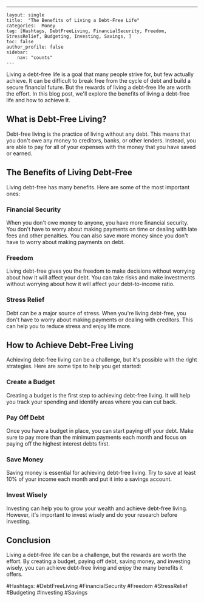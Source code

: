 ---
    layout: single
    title:  "The Benefits of Living a Debt-Free Life"
    categories:  Money
    tag: [Hashtags, DebtFreeLiving, FinancialSecurity, Freedom, StressRelief, Budgeting, Investing, Savings, ]
    toc: false
    author_profile: false
    sidebar:
        nav: "counts"
    ---
    
Living a debt-free life is a goal that many people strive for, but few actually achieve. It can be difficult to break free from the cycle of debt and build a secure financial future. But the rewards of living a debt-free life are worth the effort. In this blog post, we'll explore the benefits of living a debt-free life and how to achieve it.

## What is Debt-Free Living?

Debt-free living is the practice of living without any debt. This means that you don't owe any money to creditors, banks, or other lenders. Instead, you are able to pay for all of your expenses with the money that you have saved or earned.

## The Benefits of Living Debt-Free

Living debt-free has many benefits. Here are some of the most important ones:

### Financial Security

When you don't owe money to anyone, you have more financial security. You don't have to worry about making payments on time or dealing with late fees and other penalties. You can also save more money since you don't have to worry about making payments on debt.

### Freedom

Living debt-free gives you the freedom to make decisions without worrying about how it will affect your debt. You can take risks and make investments without worrying about how it will affect your debt-to-income ratio.

### Stress Relief

Debt can be a major source of stress. When you're living debt-free, you don't have to worry about making payments or dealing with creditors. This can help you to reduce stress and enjoy life more.

## How to Achieve Debt-Free Living

Achieving debt-free living can be a challenge, but it's possible with the right strategies. Here are some tips to help you get started:

### Create a Budget

Creating a budget is the first step to achieving debt-free living. It will help you track your spending and identify areas where you can cut back.

### Pay Off Debt

Once you have a budget in place, you can start paying off your debt. Make sure to pay more than the minimum payments each month and focus on paying off the highest interest debts first.

### Save Money

Saving money is essential for achieving debt-free living. Try to save at least 10% of your income each month and put it into a savings account.

### Invest Wisely

Investing can help you to grow your wealth and achieve debt-free living. However, it's important to invest wisely and do your research before investing.

## Conclusion

Living a debt-free life can be a challenge, but the rewards are worth the effort. By creating a budget, paying off debt, saving money, and investing wisely, you can achieve debt-free living and enjoy the many benefits it offers. 

#Hashtags: 
#DebtFreeLiving #FinancialSecurity #Freedom #StressRelief #Budgeting #Investing #Savings